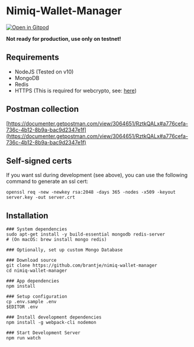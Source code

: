 # Nimiq-Wallet-Manager

[![Open in Gitpod](https://gitpod.io/button/open-in-gitpod.svg)](https://gitpod.io/#https://github.com/Albermonte/nimiq-wallet-manager)

**Not ready for production, use only on testnet!**

## Requirements
- NodeJS (Tested on v10)
- MongoDB
- Redis
- HTTPS (This is required for webcrypto, see: [here](https://www.chromium.org/blink/webcrypto))

## Postman collection
[https://documenter.getpostman.com/view/3064651/RztkQALx#a776cefa-736c-4b12-8b9a-bac9d2347e1f](https://documenter.getpostman.com/view/3064651/RztkQALx#a776cefa-736c-4b12-8b9a-bac9d2347e1f)

## Self-signed certs
If you want ssl during development (see above), you can use the following command to generate an ssl cert:  
```shell 
openssl req -new -newkey rsa:2048 -days 365 -nodes -x509 -keyout server.key -out server.crt
```
## Installation

```shell
### System dependencies
sudo apt-get install -y build-essential mongodb redis-server
# (On macOS: brew install mongo redis)

### Optionally, set up custom Mongo Database

### Download source
git clone https://github.com/brantje/nimiq-wallet-manager
cd nimiq-wallet-manager

### App dependencies
npm install

### Setup configuration
cp .env.sample .env
$EDITOR .env

### Install development dependencies
npm install -g webpack-cli nodemon

### Start Development Server
npm run watch
```
